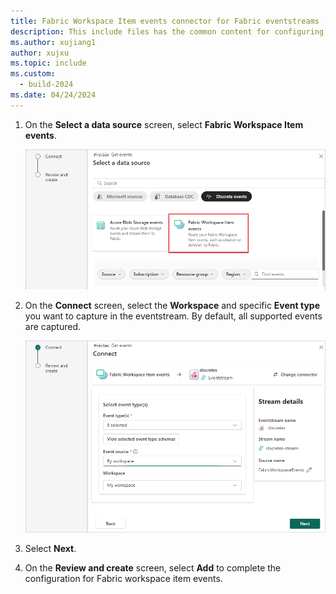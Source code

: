 ```yaml
---
title: Fabric Workspace Item events connector for Fabric eventstreams
description: This include files has the common content for configuring Fabric Workspace Item events connector for Fabric eventstreams and Real-time hub. 
ms.author: xujiang1
author: xujxu 
ms.topic: include
ms.custom:
  - build-2024
ms.date: 04/24/2024
---
```


1. On the **Select a data source** screen, select **Fabric Workspace Item events**.

   ![A screenshot of selecting Fabric Workspace Item events.](media/fabric-workspace-source-connector/select-external-events.png)

1. On the **Connect** screen, select the **Workspace** and specific **Event type** you want to capture in the eventstream. By default, all supported events are captured.

   ![A screenshot of the Connect screen.](media/fabric-workspace-source-connector/connect.png)

1. Select **Next**.

1. On the **Review and create** screen, select **Add** to complete the configuration for Fabric workspace item events.

